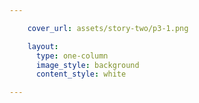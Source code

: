 ```yaml
---

    cover_url: assets/story-two/p3-1.png

    layout:
      type: one-column
      image_style: background
      content_style: white

---
```

